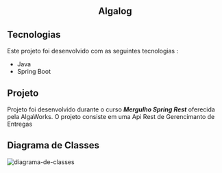 <h2 align ="center">
  Algalog
</h2>

## Tecnologias 

Este projeto foi desenvolvido com as seguintes tecnologias : 

- Java
- Spring Boot

## Projeto

  Projeto foi desenvolvido durante o curso *__Mergulho Spring Rest__* oferecida pela AlgaWorks. O projeto consiste em uma Api Rest de Gerencimanto de Entregas

## Diagrama de Classes

![diagrama-de-classes](https://user-images.githubusercontent.com/80559882/188333831-34eb6032-2623-48c9-835f-ea4b21b0c891.png)
